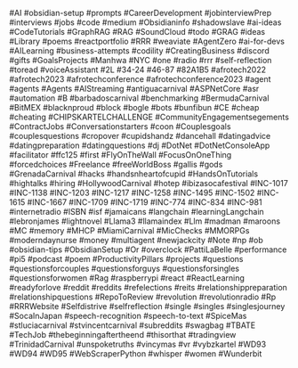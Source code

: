 #AI
#obsidian-setup
#prompts
#CareerDevelopment
#jobinterviewPrep
#interviews
#jobs
#code
#medium
#Obsidianinfo
#shadowslave
#ai-ideas
#CodeTutorials
#GraphRAG
#RAG
#SoundCloud
#todo
#GRAG
#ideas
#Library
#poems
#reactportfolio
#RRR
#weaviate
#AgentZero
#ai-for-devs
#AILearning
#business-attempts
#codility
#CreatingBusiness
#discord
#gifts
#GoalsProjects
#Manhwa
#NYC
#one
#radio
#rrr
#self-reflection
#toread
#voiceAssistant
#2L
#34-24
#46-87
#82A1B5
#afrotech2022
#afrotech2023
#afrotechconference
#afrotechconference2023
#agent
#agents
#Agents
#AIStreaming
#antiguacarnival
#ASPNetCore
#asr
#automation
#B
#barbadoscarnival
#benchmarking
#BermudaCarnival
#BitМЕХ
#blacknproud
#block
#bogle
#bots
#bunfibun
#CE
#cheap
#cheating
#CHIPSKARTELCHALLENGE
#CommunityEngagementsegements
#ContractJobs
#Conversationstarters
#coon
#Couplesgoals
#couplesquestions
#cropover
#cupidshandz
#dancehall
#datingadvice
#datingpreparation
#datingquestions
#dj
#DotNet
#DotNetConsoleApp
#facilitator
#ffc125
#first
#FlyOnTheWall
#FocusOnOneThing
#forcedchoices
#Freelance
#freeWorldBoss
#gallis
#gods
#GrenadaCarnival
#hacks
#handsnheartofcupid
#HandsOnTutorials
#hightalks
#hiring
#HollywoodCarnival
#hotep
#ibizasocafestival
#INC-1017
#INC-1138
#INC-1203
#INC-1217
#INC-1258
#INC-1495
#INC-1502
#INC-1615
#INC-1667
#INC-1709
#INC-1719
#INC-774
#INC-834
#INC-981
#internetradio
#ISBN
#isf
#jamaicans
#langchain
#learningLangchain
#lebronjames
#lightnovel
#Llama3
#llamaindex
#Llm
#madman
#maroons
#MC
#memory
#MHCP
#MiamiCarnival
#MicChecks
#MMORPGs
#moderndaynurse
#money
#multiagent
#newjackcity
#Note
#np
#ob
#obsidian-tips
#ObsidianSetup
#Or
#overclock
#PattiLaBelle
#performance
#pi5
#podcast
#poem
#ProductivityPillars
#projects
#questions
#questionsforcouples
#questionsforguys
#questionsforsingles
#questionsforwomen
#Rag
#raspberrypi
#react
#ReactLearning
#readyforlove
#reddit
#reddits
#refelections
#reits
#relationshippreparation
#relationshipquestions
#RepoToReview
#revolution
#revolutionradio
#Rp
#RRRWebsite
#Selfdistrive
#selfreflection
#single
#singles
#singlesjourney
#SocaInJapan
#speech-recognition
#speech-to-text
#SpiceMas
#stluciacarnival
#stvincentcarnival
#subreddits
#swagbag
#TBATE
#TechJob
#thebeginningaftertheend
#thisorthat
#tradingview
#TrinidadCarnival
#unspoketruths
#vincymas
#vr
#vybzkartel
#WD93
#WD94
#WD95
#WebScraperPython
#whisper
#women
#Wunderbit
